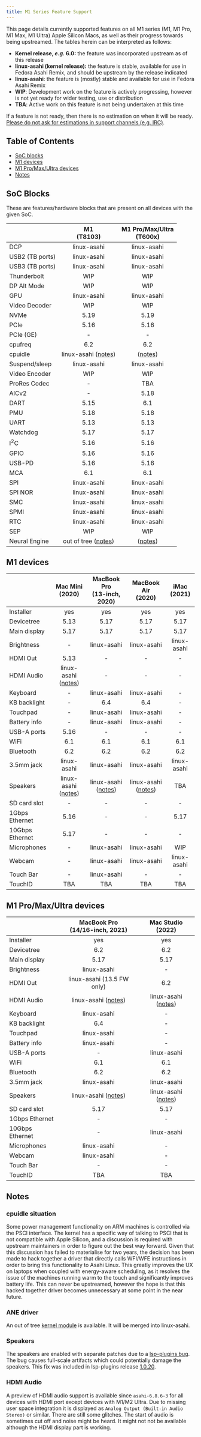 ```yaml
---
title: M1 Series Feature Support
---
```


This page details currently supported features on all M1 series (M1, M1 Pro, M1 Max, M1 Ultra) Apple Silicon Macs, as well as
their progress towards being upstreamed. The tables herein can be interpreted as follows:

* **Kernel release, *e.g.* 6.0:** the feature was incorporated upstream as of this release
* **linux-asahi (kernel release):** the feature is stable, available for use in Fedora Asahi Remix, and should be upstream by the release indicated
* **linux-asahi**: the feature is (mostly) stable and available for use in Fedora Asahi Remix 
* **WIP**: Development work on the feature is actively progressing, however is not yet ready for wider testing, use or distribution
* **TBA**: Active work on this feature is not being undertaken at this time

If a feature is not ready, then there is no estimation on when it will be ready. [Please do not ask for estimations in support channels (e.g. IRC)](../../project/when-will-asahi-be-done.md).

## Table of Contents
- [SoC blocks](#soc-blocks)
- [M1 devices](#m1-devices)
- [M1 Pro/Max/Ultra devices](#m1-promaxultra-devices)
- [Notes](#notes)

## SoC Blocks
These are features/hardware blocks that are present on all devices with the given SoC.

|                  | M1<br>(T8103)        | M1 Pro/Max/Ultra<br>(T600x) |
|------------------|:--------------------:|:---------------------------:|
| DCP              | linux-asahi          | linux-asahi                 |
| USB2 (TB ports)  | linux-asahi          | linux-asahi                 |
| USB3 (TB ports)  | linux-asahi          | linux-asahi                 |
| Thunderbolt      | WIP                  | WIP                         |
| DP Alt Mode      | WIP                  | WIP                         |
| GPU              | linux-asahi          | linux-asahi                 |
| Video Decoder    | WIP                  | WIP                         |
| NVMe             | 5.19                 | 5.19                        |
| PCIe             | 5.16                 | 5.16                        |
| PCIe (GE)        | -                    | -                           |
| cpufreq          | 6.2                  | 6.2                         |
| cpuidle          | linux-asahi ([notes](#cpuidle-situation)) | ([notes](#cpuidle-situation)) |
| Suspend/sleep    | linux-asahi          | linux-asahi                 |
| Video Encoder    | WIP                  | WIP                         |
| ProRes Codec     | -                    | TBA                         |
| AICv2            | -                    | 5.18                        |
| DART             | 5.15                 | 6.1                         |
| PMU              | 5.18                 | 5.18                        |
| UART             | 5.13                 | 5.13                        |
| Watchdog         | 5.17                 | 5.17                        |
| I<sup>2</sup>C   | 5.16                 | 5.16                        |
| GPIO             | 5.16                 | 5.16                        |
| USB-PD           | 5.16                 | 5.16                        |
| MCA              | 6.1                  | 6.1                         |
| SPI              | linux-asahi          | linux-asahi                 |
| SPI NOR          | linux-asahi          | linux-asahi                 |
| SMC              | linux-asahi          | linux-asahi                 |
| SPMI             | linux-asahi          | linux-asahi                 |
| RTC              | linux-asahi          | linux-asahi                 |
| SEP              | WIP                  | WIP                         |
| Neural Engine    | out of tree ([notes](#ane-driver)) | ([notes](#ane-driver)) |


## M1 devices
|                    | Mac Mini<br>(2020)   | MacBook Pro<br>(13-inch, 2020) | MacBook Air<br>(2020) | iMac<br>(2021)       |
|--------------------|:--------------------:|:------------------------------:|:---------------------:|:--------------------:|
| Installer          | yes                  | yes                            | yes                   | yes                  |
| Devicetree         | 5.13                 | 5.17                           | 5.17                  | 5.17                 |
| Main display       | 5.17                 | 5.17                           | 5.17                  | 5.17                 |
| Brightness         | -                    | linux-asahi                    | linux-asahi           | linux-asahi          |
| HDMI Out           | 5.13                 | -                              | -                     | -                    |
| HDMI Audio         | linux-asahi ([notes](#hdmi-audio)) | -                | -                     | -                    |
| Keyboard           | -                    | linux-asahi                    | linux-asahi           | -                    |
| KB backlight       | -                    | 6.4                            | 6.4                   | -                    |
| Touchpad           | -                    | linux-asahi                    | linux-asahi           | -                    |
| Battery info       | -                    | linux-asahi                    | linux-asahi           | -                    |
| USB-A ports        | 5.16                 | -                              | -                     | -                    |
| WiFi               | 6.1                  | 6.1                            | 6.1                   | 6.1                  |
| Bluetooth          | 6.2                  | 6.2                            | 6.2                   | 6.2                  |
| 3.5mm jack         | linux-asahi          | linux-asahi                    | linux-asahi           | linux-asahi          |
| Speakers           | linux-asahi ([notes](#speakers)) | linux-asahi ([notes](#speakers)) | linux-asahi ([notes](#speakers)) | TBA                  | 
| SD card slot       | -                    | -                              | -                     | -                    |
| 1Gbps Ethernet     | 5.16                 | -                              | -                     | 5.17                 |
| 10Gbps Ethernet    | 5.17                 | -                              | -                     | -                    |
| Microphones        | -                    | linux-asahi                    | linux-asahi           | WIP                  |
| Webcam             | -                    | linux-asahi                    | linux-asahi           | linux-asahi          |
| Touch Bar          | -                    | linux-asahi                    | -                     | -                    |
| TouchID            | TBA                  | TBA                            | TBA                   | TBA                  |

## M1 Pro/Max/Ultra devices
|                    | MacBook Pro<br>(14/16-inch, 2021) | Mac Studio<br>(2022) |
|--------------------|:---------------------------------:|:--------------------:|
| Installer          | yes                               | yes                  |
| Devicetree         | 6.2                               | 6.2                  |
| Main display       | 5.17                              | 5.17                 |
| Brightness         | linux-asahi                       | -                    |
| HDMI Out           | linux-asahi (13.5 FW only)        | 6.2                  |
| HDMI Audio         | linux-asahi ([notes](#hdmi-audio)) | linux-asahi ([notes](#hdmi-audio)) |
| Keyboard           | linux-asahi                       | -                    |
| KB backlight       | 6.4                               | -                    |
| Touchpad           | linux-asahi                       | -                    |
| Battery info       | linux-asahi                       | -                    |
| USB-A ports        | -                                 | linux-asahi          |
| WiFi               | 6.1                               | 6.1                  |
| Bluetooth          | 6.2                               | 6.2                  |
| 3.5mm jack         | linux-asahi                       | linux-asahi          |
| Speakers           | linux-asahi ([notes](#speakers))  | linux-asahi ([notes](#speakers)) |
| SD card slot       | 5.17                              | 5.17                 |
| 1Gbps Ethernet     | -                                 | -                    |
| 10Gbps Ethernet    | -                                 | linux-asahi          |
| Microphones        | linux-asahi                       | -                    |
| Webcam             | linux-asahi                       | -                    |
| Touch Bar          | -                                 | -                    |
| TouchID            | TBA                               | TBA                  |


## Notes

### cpuidle situation
Some power management functionality on ARM machines is controlled via the PSCI interface. The
kernel has a specific way of talking to PSCI that is not compatible with Apple Silicon, and a
discussion is required with upstream maintainers in order to figure out the best way forward. Given
that this discussion has failed to materialise for two years, the decision has been
made to hack together a driver that directly calls WFI/WFE instructions in order to bring
this functionality to Asahi Linux. This greatly improves the UX on laptops when coupled with
energy-aware scheduling, as it resolves the issue of the machines running warm to the touch
and significantly improves battery life. This can never be upstreamed, however the hope is
that this hacked together driver becomes unnecessary at some point in the near future.

### ANE driver
An out of tree [kernel module](https://github.com/eiln/ane/tree/main) is available. It will be merged into linux-asahi.

### Speakers
The speakers are enabled with separate patches due to a [lsp-plugins bug](https://github.com/lsp-plugins/lsp-dsp-lib/pull/20). The bug causes full-scale artifacts which could potentially damage the speakers. This fix was included in lsp-plugins release [1.0.20](https://github.com/lsp-plugins/lsp-dsp-lib/releases/tag/1.0.20).

### HDMI Audio
A preview of HDMI audio support is available since `asahi-6.8.6-3` for all devices with HDMI port except devices with M1/M2 Ultra. Due to missing user space integration it is displayed as `Analog Output (Built-in Audio Stereo)` or similar. There are still some glitches. The start of audio is sometimes cut off and noise might be heard. It might not not be available although the HDMI display part is working.
